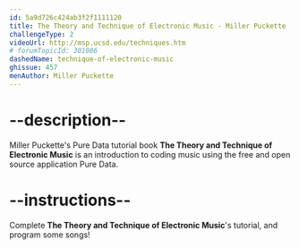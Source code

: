 ```yaml
---
id: 5a9d726c424ab3f2f1111120
title: The Theory and Technique of Electronic Music - Miller Puckette
challengeType: 2
videoUrl: http://msp.ucsd.edu/techniques.htm
# forumTopicId: 301086
dashedName: technique-of-electronic-music
ghissue: 457
menAuthor: Miller Puckette
---
```


# --description--

Miller Puckette's Pure Data tutorial book __The Theory and Technique of Electronic Music__ is an introduction to coding music using the free and open source application Pure Data.

# --instructions--

Complete __The Theory and Technique of Electronic Music__'s tutorial, and program some songs!